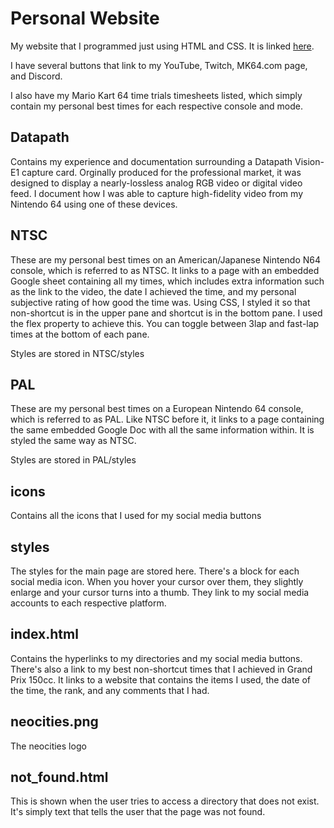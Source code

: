# Personal Website
My website that I programmed just using HTML and CSS. It is linked [here](https://lukedischiave.neocities.org). 

I have several buttons that link to my YouTube, Twitch, MK64.com page, and Discord. 

I also have my Mario Kart 64 time trials timesheets listed, which simply contain my personal best times for each respective console and mode.

## Datapath 
Contains my experience and documentation surrounding a Datapath Vision-E1 capture card. Orginally produced for the professional market, it was designed to display a nearly-lossless analog RGB video or digital video feed. I document how I was able to capture high-fidelity video from my Nintendo 64 using one of these devices.

## NTSC
These are my personal best times on an American/Japanese Nintendo N64 console, which is referred to as NTSC. It links to a page with an embedded Google sheet containing all my times, which includes extra information such as the link to the video, the date I achieved the time, and my personal subjective rating of how good the time was. Using CSS, I styled it so that non-shortcut is in the upper pane and shortcut is in the bottom pane. I used the flex property to achieve this. You can toggle between 3lap and fast-lap times at the bottom of each pane.

Styles are stored in NTSC/styles

## PAL
These are my personal best times on a European Nintendo 64 console, which is referred to as PAL. Like NTSC before it, it links to a page containing the same embedded Google Doc with all the same information within. It is styled the same way as NTSC. 

Styles are stored in PAL/styles

## icons
Contains all the icons that I used for my social media buttons

## styles
The styles for the main page are stored here. There's a block for each social media icon. When you hover your cursor over them, they slightly enlarge and your cursor turns into a thumb. They link to my social media accounts to each respective platform. 

## index.html
Contains the hyperlinks to my directories and my social media buttons. There's also a link to my best non-shortcut times that I achieved in Grand Prix 150cc. It links to a website that contains the items I used, the date of the time, the rank, and any comments that I had.

## neocities.png
The neocities logo

## not_found.html
This is shown when the user tries to access a directory that does not exist. It's simply text that tells the user that the page was not found. 

